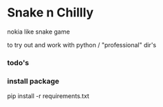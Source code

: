 # Snake n Chillly

nokia like snake game 

to try out and work with python / "professional" dir's 

### todo's


### install package
pip install -r requirements.txt
